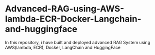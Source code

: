 # Advanced-RAG-using-AWS-lambda-ECR-Docker-Langchain-and-huggingface
In this repository, i have built and deployed advanced RAG System using  AWS(lambda, ECR), Docker, LangChain and HuggingFace

